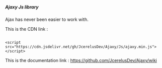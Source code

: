##### Ajaxy Js library 
Ajax has never been easier to work with.

This is the CDN link :

<pre><code>
&lt;script src="https://cdn.jsdelivr.net/gh/JcerelusDev/Ajaxy/Js/ajaxy.min.js"&gt;&lt;/script&gt;
</code></pre>






This is the documentation link :
https://github.com/JcerelusDev/Ajaxy/wiki
